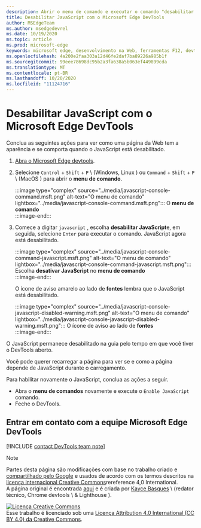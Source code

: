 ```yaml
---
description: Abrir o menu de comando e executar o comando "desabilitar JavaScript".
title: Desabilitar JavaScript com o Microsoft Edge DevTools
author: MSEdgeTeam
ms.author: msedgedevrel
ms.date: 10/19/2020
ms.topic: article
ms.prod: microsoft-edge
keywords: microsoft edge, desenvolvimento na Web, ferramentas F12, devtools
ms.openlocfilehash: 4a200e2faa303a12d46fe2daf7ba89226a985b1f
ms.sourcegitcommit: 99eee78698dc95b2a3fa638a5b063ef449899cda
ms.translationtype: MT
ms.contentlocale: pt-BR
ms.lasthandoff: 10/20/2020
ms.locfileid: "11124716"
---
```

<!-- Copyright Kayce Basques 

   Licensed under the Apache License, Version 2.0 (the "License");
   you may not use this file except in compliance with the License.
   You may obtain a copy of the License at

       https://www.apache.org/licenses/LICENSE-2.0

   Unless required by applicable law or agreed to in writing, software
   distributed under the License is distributed on an "AS IS" BASIS,
   WITHOUT WARRANTIES OR CONDITIONS OF ANY KIND, either express or implied.
   See the License for the specific language governing permissions and
   limitations under the License.  -->

# Desabilitar JavaScript com o Microsoft Edge DevTools  

Conclua as seguintes ações para ver como uma página da Web tem a aparência e se comporta quando o JavaScript está desabilitado.  

1.  [Abra o Microsoft Edge devtools][DevToolsOpen].  
1.  Selecione `Control` + `Shift` + `P` \ (Windows, Linux \) ou `Command` + `Shift` + `P` \ (MacOS \) para abrir o **menu de comando**.  
    
    :::image type="complex" source="../media/javascript-console-command.msft.png" alt-text="O menu de comando" lightbox="../media/javascript-console-command.msft.png":::
       O **menu de comando**  
    :::image-end:::  
    
1.  Comece a digitar `javascript` , escolha **desabilitar JavaScript**e, em seguida, selecione `Enter` para executar o comando.  JavaScript agora está desabilitado.  
    
    :::image type="complex" source="../media/javascript-console-command-javascript.msft.png" alt-text="O menu de comando" lightbox="../media/javascript-console-command-javascript.msft.png":::
       Escolha **desativar JavaScript** no **menu de comando**  
    :::image-end:::  
    
    O ícone de aviso amarelo ao lado de **fontes** lembra que o JavaScript está desabilitado.  
    
    :::image type="complex" source="../media/javascript-console-javascript-disabled-warning.msft.png" alt-text="O menu de comando" lightbox="../media/javascript-console-javascript-disabled-warning.msft.png":::
       O ícone de aviso ao lado de **fontes**  
    :::image-end:::  
    
O JavaScript permanece desabilitado na guia pelo tempo em que você tiver o DevTools aberto.  

Você pode querer recarregar a página para ver se e como a página depende de JavaScript durante o carregamento.  

Para habilitar novamente o JavaScript, conclua as ações a seguir.  

*   Abra o **menu de comandos** novamente e execute o `Enable JavaScript` comando.  
*   Feche o DevTools.  

## Entrar em contato com a equipe Microsoft Edge DevTools  

[!INCLUDE [contact DevTools team note](../includes/contact-devtools-team-note.md)]  

<!-- links -->  

[DevToolsOpen]: ../open.md "Abrir o Microsoft Edge DevTools | Documentos da Microsoft"  

> [!NOTE]
> Partes desta página são modificações com base no trabalho criado e [compartilhado pelo Google][GoogleSitePolicies] e usados de acordo com os termos descritos na [licença internacional Creative Commons][CCA4IL]rereference 4,0 International.  
> A página original é encontrada [aqui](https://developers.google.com/web/tools/chrome-devtools/javascript/disable) e é criada por [Kayce Basques][KayceBasques] \ (redator técnico, Chrome devtools \ & Lighthouse \).  

[![Licença Creative Commons][CCby4Image]][CCA4IL]  
Esse trabalho é licenciado sob uma [Licença Attribution 4.0 International (CC BY 4.0) da Creative Commons][CCA4IL].  

[CCA4IL]: https://creativecommons.org/licenses/by/4.0  
[CCby4Image]: https://i.creativecommons.org/l/by/4.0/88x31.png  
[GoogleSitePolicies]: https://developers.google.com/terms/site-policies  
[KayceBasques]: https://developers.google.com/web/resources/contributors/kaycebasques  

